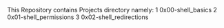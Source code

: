 This Repository contains Projects directory namely:
1 0x00-shell_basics
2 0x01-shell_permissions
3 0x02-shell_redirections
